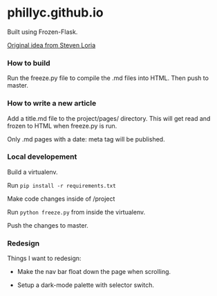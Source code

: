 # phillyc.github.io

Built using Frozen-Flask.

[Original idea from Steven Loria](http://stevenloria.com/)

### How to build

Run the freeze.py file to compile the .md files into HTML. Then push to master.

### How to write a new article 
Add a title.md file to the project/pages/ directory. This will get read and frozen to HTML when freeze.py is run.

Only .md pages with a date: meta tag will be published.

### Local developement
Build a virtualenv.

Run `pip install -r requirements.txt`

Make code changes inside of /project

Run `python freeze.py` from inside the virtualenv.

Push the changes to master.

### Redesign

Things I want to redesign:

* Make the nav bar float down the page when scrolling.

* Setup a dark-mode palette with selector switch.

